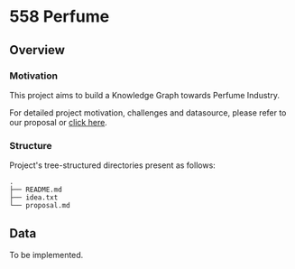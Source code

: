 # 558 Perfume

## Overview

### Motivation

This project aims to build a Knowledge Graph towards Perfume Industry.

For detailed project motivation, challenges and datasource, please refer to our proposal or [click here](/proposal.md).

### Structure

Project's tree-structured directories present as follows:

```text
.
├── README.md
├── idea.txt
└── proposal.md
```

## Data

To be implemented.
